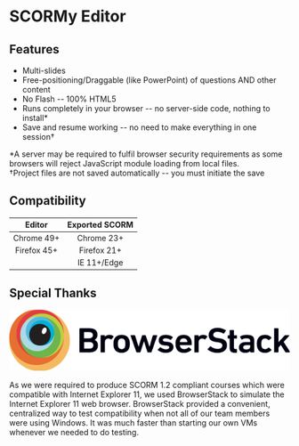 # SCORMy Editor
## Features
- Multi-slides
- Free-positioning/Draggable (like PowerPoint) of questions AND other content
- No Flash -- 100% HTML5
- Runs completely in your browser -- no server-side code, nothing to install*
- Save and resume working -- no need to make everything in one session†

*A server may be required to fulfil browser security requirements as some browsers will reject JavaScript module loading from local files.  
†Project files are not saved automatically -- you must initiate the save
## Compatibility
| Editor        | Exported SCORM|
|:-------------:|:-------------:|
| Chrome 49+    | Chrome 23+    |
| Firefox 45+   | Firefox 21+   |
|               | IE 11+/Edge   |
## Special Thanks
![BrowserStack Logo](img/Browserstack-logo@2x.png)

As we were required to produce SCORM 1.2 compliant courses which were compatible with Internet Explorer 11, we used BrowserStack to simulate the Internet Explorer 11 web browser. BrowserStack provided a convenient, centralized way to test compatibility when not all of our team members were using Windows. It was much faster than starting our own VMs whenever we needed to do testing.
